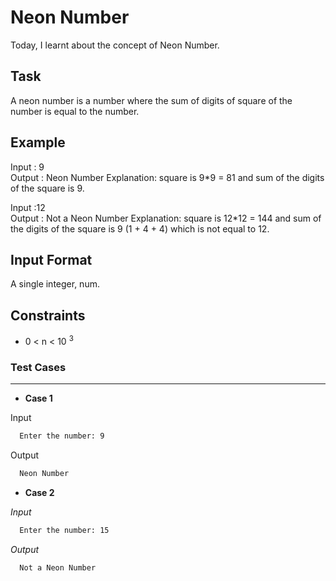 # Neon Number

Today, I learnt about the concept of Neon Number.

## Task
A neon number is a number where the sum of digits of square of the number is equal to the number.

## Example

Input : 9 <br>
Output : Neon Number
Explanation: square is 9*9 = 81 and 
sum of the digits of the square is 9.

Input :12 <br>
Output : Not a Neon Number
Explanation: square is 12*12 = 144 and 
sum of the digits of the square is 9 (1 + 4 + 4) which is not equal to 12.
  

## Input Format
  A single integer, num.

## Constraints
  * 0 < n < 10 <sup>3</sup>
  
### Test Cases
_ _ _ _

* **Case 1**

Input
```bash
  Enter the number: 9
```
Output
```bash
  Neon Number
```


* **Case 2**

_Input_
```zsh
  Enter the number: 15
```

_Output_

```bash
  Not a Neon Number
```
